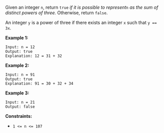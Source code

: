 Given an integer `n`, return `true` _if it is possible to represent_`n` _as
the sum of distinct powers of three._ Otherwise, return `false`.

An integer `y` is a power of three if there exists an integer `x` such that `y
== 3x`.



**Example 1:**

    
    
    Input: n = 12
    Output: true
    Explanation: 12 = 31 + 32
    

**Example 2:**

    
    
    Input: n = 91
    Output: true
    Explanation: 91 = 30 + 32 + 34
    

**Example 3:**

    
    
    Input: n = 21
    Output: false
    



**Constraints:**

  * `1 <= n <= 107`

